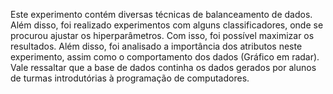 Este experimento contém diversas técnicas de balanceamento de dados. Além disso, foi realizado experimentos
com alguns classificadores, onde se procurou ajustar os hiperparâmetros. Com isso, foi possível maximizar os resultados.
Além disso, foi analisado a importância dos atributos neste experimento, assim como o comportamento dos dados (Gráfico em radar).
Vale ressaltar que a base de dados continha os dados gerados por alunos de turmas introdutórias à programação de computadores.
